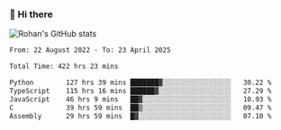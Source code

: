 ### 👋 Hi there 

<!--
**rohznmdev/rohznmdev** is a ✨ _special_ ✨ repository because its `README.md` (this file) appears on your GitHub profile.

Here are some ideas to get you started:

- 🔭 I’m currently working on ...
- 🌱 I’m currently learning Ruby and Ruby on Rails
- 👯 I’m looking to collaborate on ...
- 🤔 I’m looking for help with ...
- 💬 Ask me about ...
- 📫 How to reach me: ...
- 😄 Pronouns: ...
- ⚡ Fun fact: ...
-->
![Rohan's GitHub stats](https://github-readme-stats.vercel.app/api?username=rohznmdev&theme=dark&show_icons=true)

<!--START_SECTION:waka-->

```txt
From: 22 August 2022 - To: 23 April 2025

Total Time: 422 hrs 23 mins

Python        127 hrs 39 mins ███████▓░░░░░░░░░░░░░░░░░   30.22 %
TypeScript    115 hrs 16 mins ██████▓░░░░░░░░░░░░░░░░░░   27.29 %
JavaScript    46 hrs 9 mins   ██▓░░░░░░░░░░░░░░░░░░░░░░   10.93 %
C             39 hrs 59 mins  ██▒░░░░░░░░░░░░░░░░░░░░░░   09.47 %
Assembly      29 hrs 59 mins  █▓░░░░░░░░░░░░░░░░░░░░░░░   07.10 %
```

<!--END_SECTION:waka-->
